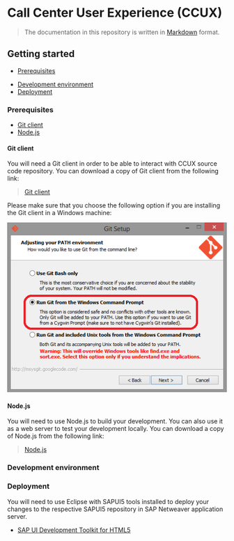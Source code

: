 # Call Center User Experience (CCUX)
> The documentation in this repository is written in [Markdown](https://bitbucket.org/tutorials/markdowndemo/src) format.

## Getting started
* [Prerequisites](#markdown-header-prerequisites)
+ [Development environment](#markdown-header-development-environment)
+ [Deployment](#markdown-header-deployment)

### Prerequisites
* [Git client](#markdown-header-git-client)
* [Node.js](#markdown-header-node.js)

#### Git client
You will need a Git client in order to be able to interact with CCUX source code repository. You can download a copy of Git client from the following link:

> [Git client](https://git-scm.com/downloads)

Please make sure that you choose the following option if you are installing the Git client in a Windows machine:

![Run Git form the Windows Command Prompt](docs/img/git.001.png)

#### Node.js

You will need to use Node.js to build your development. You can also use it as a web server to test your development locally. You can download a copy of Node.js from the following link:

> [Node.js](https://nodejs.org/download/)

### Development environment



### Deployment

You will need to use Eclipse with SAPUI5 tools installed to deploy your changes to the respective SAPUI5 repository in SAP Netweaver application server.

* [SAP UI Development Toolkit for HTML5](https://tools.hana.ondemand.com/#sapui5)
